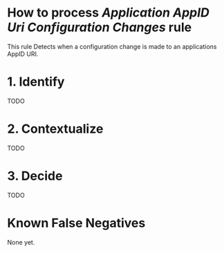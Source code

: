 # How to process *Application AppID Uri Configuration Changes* rule
This rule Detects when a configuration change is made to an applications AppID URI.

# 1. Identify
TODO

# 2. Contextualize
TODO

# 3. Decide
TODO

# Known False Negatives
None yet.
